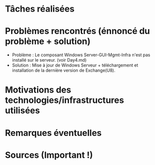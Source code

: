 # Tâches réalisées

# Problèmes rencontrés (énnoncé du problème + solution)

* Problème : Le composant Windows Server-GUI-Mgmt-Infra n'est pas installé sur le serveur. (voir Day4.md)
* Solution : Mise à jour de Windows Serveur + téléchargement et installation de la dernière version de Exchange(U8).

# Motivations des technologies/infrastructures utilisées

# Remarques éventuelles

# Sources (Important !)
